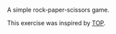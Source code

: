 A simple rock-paper-scissors game.


This exercise was inspired by [TOP](http://www.theodinproject.com/).

